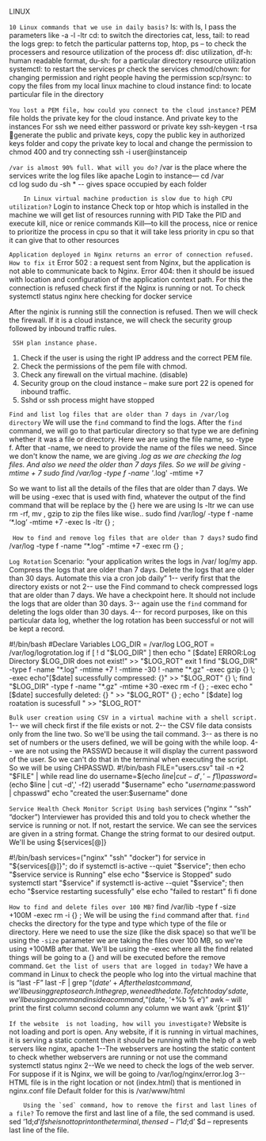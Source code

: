 LINUX

``` 10 Linux commands that we use in daily basis? ```
ls: with ls, I pass the parameters like -a -l -ltr
cd: to switch the directories
cat, less, tail: to read the logs
grep: to fetch the particular patterns
top, htop, ps – to check the processers and resource utilization of the process
df: disc utilization, df-h: human readable format, du-sh: for a particular directory resource utilization
systemctl: to restart the services pr check the services
chmod/chown: for changing permission and right people having the permission
scp/rsync: to copy the files from my local linux machine to cloud instance
find: to locate particular file in the directory 

```	You lost a PEM file, how could you connect to the cloud instance? ```
PEM file holds the private key for the cloud instance. And private key to the instances
For ssh we need either password or private key
ssh-keygen -t rsa generate the public and private keys, copy the public key in authorized keys folder and copy the private key to local and change the permission to chmod 400 and try connecting ssh -i <private key> user@instanceip

```	/var is almost 90% full. What will you do? ```
/var is the place where the services write the log files like apache
Login to instance—
cd /var      
cd log
sudo du -sh * -- gives space occupied by each folder 
 
``` 	In Linux virtual machine production is slow due to high CPU utilization? ```
Login to instance
Check top or htop which is installed in the machine we will get list of resources running  with PID
Take the PID and execute kill, nice or renice commands
Kill—to kill the process, nice or renice to prioritize the process in cpu so that it will take less priority in cpu so that it can give that to other resources
  

```	Application deployed in Nginx returns an error of connection refused. How to fix it ```
Error 502 : a request sent from Nginx, but the application is not able to communicate back to Nginx.
Error 404: then it should be issued with location and configuration of the application context path.
For this the connection is refused check first if the Nginx is running or not. To check 
systemctl status nginx
here checking for docker service
 
 After the nginix is running still the connection is refused. Then we will check the firewall. If it is a cloud instance, we will check the security group followed by inbound traffic rules.

```	SSH plan instance phase.```
1.	Check if the user is using the right IP address and the correct PEM file.
2.	Check the permissions of the pem file with chmod.
3.	Check any firewall on the virtual machine. (disable)
4.	Security group on the cloud instance – make sure port 22 is opened for inbound traffic.
5.	Sshd or ssh process might have stopped
 

```	Find and list log files that are older than 7 days in /var/log directory ```
We will use the `find` command to find the logs. After the `find` command, we will go to that particular directory so that type we are defining whether it was a file or directory. Here we are using the file name, so -type f. After that -name, we need to provide the name of the files we need. Since we don't know the name, we are giving *.log as we are checking the log files. And also we need the older than 7 days files. So we will be giving -mtime + 7
sudo find /var/log -type f -name '*.log' -mtime +7
 
So we want to list all the details of the files that are older than 7 days. We will be using           -exec that is used with find, whatever the output of the find command that will be replace by  the {} here we are using ls -ltr  we can use rm -rf, mv , gzip to zip the files like wise..
sudo find /var/log/ -type f -name ‘*.log’ -mtime +7 -exec ls -ltr {} \;
 







```	 How to find and remove log files that are older than 7 days? ```
sudo find /var/log -type f -name “*.log” -mtime +7 -exec rm  {} \;
 

```	Log Rotation ```
Scenario: “your application writes the logs in /var/ log/my app.
Compress the logs that are older than 7 days.
Delete the logs that are older than 30 days.
Automate this via a cron job daily”
1-- verify first that the directory exists or not
2-- use the Find command to check compressed logs that are older than 7 days. We have a checkpoint here. It should not include the logs that are older than 30 days.
3-- again use the `find` command for deleting the logs older than 30 days.
4-- for record purposes, like on this particular data log, whether the log rotation has been successful or not will be kept a record.
 



#!/bin/bash
#Declare Variables
 LOG_DIR = /var/log
 LOG_ROT = /var/log/logrotation.log
 if [ ! d "$LOG_DIR" ] then
         echo " [$date] ERROR:Log Directory $LOG_DIR does not exist!" >> "$LOG_ROT"
         exit 1
find "$LOG_DIR"  -type f -name "*.log" -mtime +7 ! -mtime -30 ! -name "*.gz" -exec gzip {} \; -exec echo"[$date] sucessfully compressed: {}" >> "$LOG_ROT"
{} \;
find "$LOG_DIR" -type f -name "*.gz" -mtime +30 -exec rm -f {} \; -exec echo " [$date] succesfully deleted: {} " >> "$LOG_ROT" {} \;
echo " [$date] log roatation is sucessfull " >> "$LOG_ROT"

```	Bulk user creation using CSV in a virtual machine with a shell script. ```
1-- we will check first if the file exists or not.
2-- the CSV file data consists only from the line two. So we'll be using the tail command.
3-- as there is no set of numbers or the users defined, we will be going with the while loop.
4-- we are not using the PASSWD because it will display the current password of the user. So we can't do that in the terminal when executing the script. So we will be using CHPASSWD.
#!/bin/bash
FILE="users.csv"
tail -n +2 "$FILE" | while read line
do
        username=$(echo $line | cut -d ',' -f1)
        password=$(echo $line | cut -d',' -f2)
        useradd "$username"
        echo "$username:$password | chpasswd"
        echo "created the user:$username"
done

```	Service Health Check Monitor Script Using bash ```
services (“nginx “ “ssh” “docker”)
Interviewer has provided this and told you to check whether the service is running or not. If not, restart the service.
We can see the services are given in a string format. Change the string format to our desired output. We'll be using ${services[@]}
 
 
#!/bin/bash
services=("nginx" "ssh" "docker")
for service in "${services[@]}"; do
        if systemctl is-active --quiet "$service"; then
                echo "$service service is Running"
        else
                echo "$service is Stopped"
                sudo systemctl start "$service"
                if systemctl is-active --quiet "$service"; then
                        echo "$service restarting sucessfully"
                else
                        echo "failed to restart"
                fi
        fi
done
 

```	How to find and delete files over 100 MB? ```
find /var/lib -type f -size +100M -exec rm -i {}  \;
We will be using the `find` command after that. `find` checks the directory for the type and type which type of the file or directory. Here we need to use the size (like the disk space) so that we'll be using the `-size` parameter we are taking the files over 100 MB, so we're using +100MB after that. We'll be using the -exec where all the find related things will be going to a {} and will be executed before the remove command.
```	Get the list of users that are logged in today? ```
We have a command in Linux to check the people who log into the virtual machine that is “last -F” 
last -F | grep “$(date ‘+%b %e’)” 
After the last command, we'll be using grep to search. In the grep, we need the date. To fetch today's date, we'll be using a command inside a command, “$(date, ‘+%b % e’)”
awk – will print the first column second column any column we want
awk ‘{print $1}’

``` If the website  is not loading, how will you investigate? ```
Website is not loading and port is open.
Any website, if it is running in virtual machines, it is serving a static content then it should be running with the help of a web servers like nginx, apache 
1--The webservers are hosting the static content to check whether webservers are running or not use the command systemctl status nginx
2--We we need to check the logs of the web server. For suppose if it is Nginx, we will be going to /var/log/nginx/error.log
3-- HTML file is in the right location or not (index.html) that is mentioned in nginx.conf file
Default folder for this is /var/www/html

``` 	Using the `sed` command, how to remove the first and last lines of a file? ```
To remove the first and last line of a file, the sed command is used.
sed ‘1d;$d’
If she is not to print on the terminal, then
sed -I ‘1d;$d’
$d – represents last line of the file.
 

